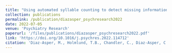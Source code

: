 ```yaml
---
title: "Using automated syllable counting to detect missing information in speech transcripts from clinical settings"
collection: publications
permalink: /publication/diazasper_psychresearch2022
date: 2022-07-05
venue: 'Psychiatry Research'
paperurl: '/files/publications/diazasper_psychresearch2022.pdf'
link: 'https://doi.org/10.1016/j.psychres.2022.114712'
citation: 'Diaz-Asper, M., Holmlund, T.B., Chandler, C., Diaz-Asper, C., Foltz, P.W., Cohen, A.S., Elvevag, B. (2022) Using automated syllable counting to detect missing information in speech transcripts from clinical settings. Psychiatry Research. Volume 315, 114712.'
---
```

